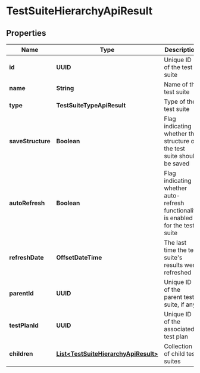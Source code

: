 

# TestSuiteHierarchyApiResult


## Properties

| Name | Type | Description | Notes |
|------------ | ------------- | ------------- | -------------|
|**id** | **UUID** | Unique ID of the test suite |  |
|**name** | **String** | Name of the test suite |  |
|**type** | **TestSuiteTypeApiResult** | Type of the test suite |  |
|**saveStructure** | **Boolean** | Flag indicating whether the structure of the test suite should be saved |  |
|**autoRefresh** | **Boolean** | Flag indicating whether auto-refresh functionality is enabled for the test suite |  |
|**refreshDate** | **OffsetDateTime** | The last time the test suite&#39;s results were refreshed |  |
|**parentId** | **UUID** | Unique ID of the parent test suite, if any |  |
|**testPlanId** | **UUID** | Unique ID of the associated test plan |  |
|**children** | [**List&lt;TestSuiteHierarchyApiResult&gt;**](TestSuiteHierarchyApiResult.md) | Collection of child test suites |  [optional] |



